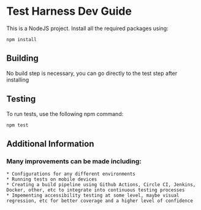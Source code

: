 # Test Harness Dev Guide

This is a NodeJS project. Install all the required packages using:

```
npm install
```

## Building

No build step is necessary, you can go directly to the test step after installing

## Testing

To run tests, use the following npm command:

```
npm test
```

## Additional Information

### Many improvements can be made including:
    * Configurations for any different environments
    * Running tests on mobile devices
    * Creating a build pipeline using Github Actions, Circle CI, Jenkins, Docker, other, etc to integrate into continuous testing processes
    * Impementing accessibility testing at some level, maybe visual regression, etc for better coverage and a higher level of confidence